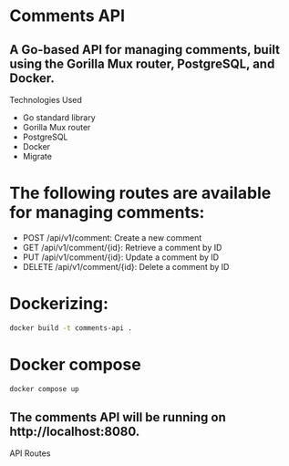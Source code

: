 # Comments API

## A Go-based API for managing comments, built using the Gorilla Mux router, PostgreSQL, and Docker.
Technologies Used

  - Go standard library
  - Gorilla Mux router
  - PostgreSQL
  - Docker
  - Migrate

# The following routes are available for managing comments:

  - POST /api/v1/comment: Create a new comment
  - GET /api/v1/comment/{id}: Retrieve a comment by ID
  - PUT /api/v1/comment/{id}: Update a comment by ID
  - DELETE /api/v1/comment/{id}: Delete a comment by ID


# Dockerizing:
```bash
docker build -t comments-api .
```

# Docker compose

```bash
docker compose up
```
## The comments API will be running on http://localhost:8080.
API Routes
